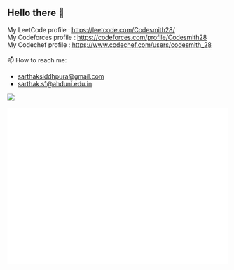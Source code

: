 ## Hello there 👋
My LeetCode profile : https://leetcode.com/Codesmith28/ <br>
My Codeforces profile : https://codeforces.com/profile/Codesmith28 <br>
My Codechef profile : https://www.codechef.com/users/codesmith_28 <br> <br>
📫 How to reach me: <br>
  - sarthaksiddhpura@gmail.com <br>
  - sarthak.s1@ahduni.edu.in <br>
  
![](https://komarev.com/ghpvc/?username=Codesmith28&color=blueviolet)

![](https://raw.githubusercontent.com/Codesmith28/cf-stats/main/output/light_card.svg#gh-dark-mode-only)




<!--
**Codesmith28/Codesmith28** is a ✨ _special_ ✨ repository because its `README.md` (this file) appears on your GitHub profile.

Here are some ideas to get you started:

- 🔭 I’m currently working on ...
- 🌱 I’m currently learning ...
- 👯 I’m looking to collaborate on ...
- 🤔 I’m looking for help with ...
- 💬 Ask me about ...
- 
- 😄 Pronouns: ...
- ⚡ Fun fact: ...
-->

